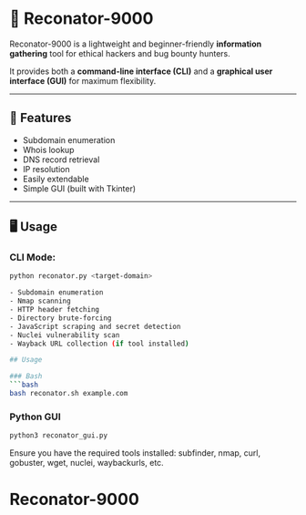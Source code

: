 # 🔎 Reconator-9000

Reconator-9000 is a lightweight and beginner-friendly **information gathering** tool for ethical hackers and bug bounty hunters.

It provides both a **command-line interface (CLI)** and a **graphical user interface (GUI)** for maximum flexibility.

---

## 🚀 Features

- Subdomain enumeration
- Whois lookup
- DNS record retrieval
- IP resolution
- Easily extendable
- Simple GUI (built with Tkinter)

---

## 🖥️ Usage

### CLI Mode:
```bash
python reconator.py <target-domain>

- Subdomain enumeration
- Nmap scanning
- HTTP header fetching
- Directory brute-forcing
- JavaScript scraping and secret detection
- Nuclei vulnerability scan
- Wayback URL collection (if tool installed)

## Usage

### Bash
```bash
bash reconator.sh example.com
```

### Python GUI
```bash
python3 reconator_gui.py
```

Ensure you have the required tools installed: subfinder, nmap, curl, gobuster, wget, nuclei, waybackurls, etc.
# Reconator-9000
